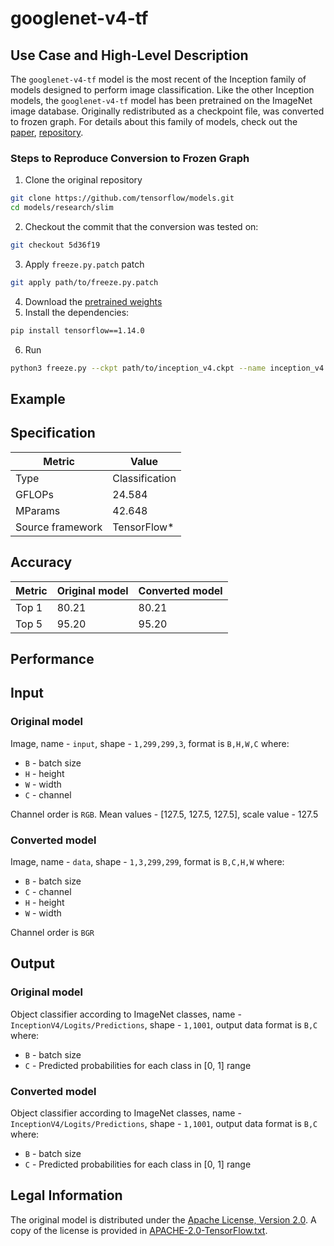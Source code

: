 # googlenet-v4-tf

## Use Case and High-Level Description

The `googlenet-v4-tf` model is the most recent of the Inception family of models designed to perform image classification.
Like the other Inception models, the `googlenet-v4-tf` model has been pretrained on the ImageNet image database.
Originally redistributed as a checkpoint file, was converted to frozen graph.
For details about this family of models, check out the [paper](https://arxiv.org/abs/1602.07261), [repository](https://github.com/tensorflow/models/tree/master/research/slim).

### Steps to Reproduce Conversion to Frozen Graph

1. Clone the original repository
```sh
git clone https://github.com/tensorflow/models.git
cd models/research/slim
```
2. Checkout the commit that the conversion was tested on:
```sh
git checkout 5d36f19
```
3. Apply `freeze.py.patch` patch
```sh
git apply path/to/freeze.py.patch
```
4. Download the [pretrained weights](http://download.tensorflow.org/models/inception_v4_2016_09_09.tar.gz)
5. Install the dependencies:
```sh
pip install tensorflow==1.14.0
```
6. Run
```sh
python3 freeze.py --ckpt path/to/inception_v4.ckpt --name inception_v4 --num_classes 1001 --output InceptionV4/Logits/Predictions
```

## Example

## Specification

| Metric            | Value         |
|-------------------|---------------|
| Type              | Classification|
| GFLOPs            | 24.584        |
| MParams           | 42.648        |
| Source framework  | TensorFlow\*  |

## Accuracy

| Metric | Original model | Converted model |
| ------ | -------------- | --------------- |
| Top 1  | 80.21          | 80.21           |
| Top 5  | 95.20          | 95.20           |

## Performance

## Input

### Original model

Image, name - `input`, shape - `1,299,299,3`, format is `B,H,W,C` where:

- `B` - batch size
- `H` - height
- `W` - width
- `C` - channel

Channel order is `RGB`.
Mean values - [127.5, 127.5, 127.5], scale value - 127.5

### Converted model

Image,  name - `data`, shape - `1,3,299,299`, format is `B,C,H,W` where:

- `B` - batch size
- `C` - channel
- `H` - height
- `W` - width

Channel order is `BGR`

## Output

### Original model

Object classifier according to ImageNet classes, name - `InceptionV4/Logits/Predictions`,  shape - `1,1001`, output data format is `B,C` where:

- `B` - batch size
- `C` - Predicted probabilities for each class in  [0, 1] range

### Converted model

Object classifier according to ImageNet classes, name - `InceptionV4/Logits/Predictions`,  shape - `1,1001`, output data format is `B,C` where:

- `B` - batch size
- `C` - Predicted probabilities for each class in  [0, 1] range

## Legal Information

The original model is distributed under the
[Apache License, Version 2.0](https://github.com/tensorflow/models/blob/master/LICENSE).
A copy of the license is provided in [APACHE-2.0-TensorFlow.txt](../licenses/APACHE-2.0-TensorFlow.txt).
